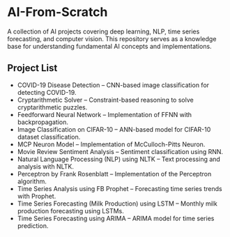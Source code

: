 # AI-From-Scratch

A collection of AI projects covering deep learning, NLP, time series forecasting, and computer vision. This repository serves as a knowledge base for understanding fundamental AI concepts and implementations.

## Project List
* COVID-19 Disease Detection – CNN-based image classification for detecting COVID-19.
* Cryptarithmetic Solver – Constraint-based reasoning to solve cryptarithmetic puzzles.
* Feedforward Neural Network – Implementation of FFNN with backpropagation.
* Image Classification on CIFAR-10 – ANN-based model for CIFAR-10 dataset classification.
* MCP Neuron Model – Implementation of McCulloch-Pitts Neuron.
* Movie Review Sentiment Analysis – Sentiment classification using RNN.
* Natural Language Processing (NLP) using NLTK – Text processing and analysis with NLTK.
* Perceptron by Frank Rosenblatt – Implementation of the Perceptron algorithm.
* Time Series Analysis using FB Prophet – Forecasting time series trends with Prophet.
* Time Series Forecasting (Milk Production) using LSTM – Monthly milk production forecasting using LSTMs.
* Time Series Forecasting using ARIMA – ARIMA model for time series prediction.
